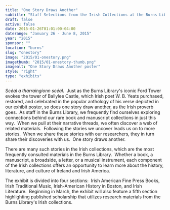 ```yaml
---
title: "One Story Draws Another"
subtitle: "Staff Selections from the Irish Collections at the Burns Library"
draft: false
active: false
date: 2015-01-26T01:01:00-04:00
daterange: "January 26 - June 8, 2015"
year: "2015"
sponsor: ""
location: "burns"
slug: "onestory"
image: "2015/01-onestory.png"
imagethumb: "2015/01-onestory-thumb.png"
imagealt: "One Story Draws Another poster"
style: "right"
type: "exhibits"
---
```


<p><em>Scéal a tharraingíonn scéal</em>.  Just as the Burns Library's   iconic Ford Tower evokes the tower of Ballylee Castle, which Irish poet   W. B. Yeats purchased, restored, and celebrated in the popular anthology   of his verse depicted in our exhibit poster, so does one story draw   another, as the Irish proverb goes.  As staff in the Burns Library, we   frequently find ourselves exploring connections behind our rare book and   manuscript collections in just this way.  When we pull at their   narrative threads, we often discover a web of related materials.    Following the stories we uncover leads us on to more stories.  When we   share these stories with our researchers, they in turn share their   discoveries with us.  One story draws another. </p>
<p>There are many such stories in the Irish collections, which are the   most frequently consulted materials in the Burns Library.  Whether a   book, a manuscript, a broadside, a letter, or a musical instrument, each   component of the Irish collections offers an opportunity to learn more   about the history, literature, and culture of Ireland and Irish America.</p>
<p>The exhibit is divided into four sections:  Irish American Fine Press   Books, Irish Traditional Music, Irish-American History in Boston, and   Irish Literature.  Beginning in March, the exhibit will also feature a   fifth section highlighting published scholarship that utilizes research   materials from the Burns Library's Irish collections.</p>

<!--

Active:
    Yes (will appear on Exhibit's homepage)
    No (will not appear on Exhibit's homepage, but will appear in archives)

Gallery locations: 
    Burns Library (burns)
    Theology and Ministry Library (tml)
    O'Neill Level One (lvl1)
    O'Neill Level Three (lvl3)
    O'Neill Reading Room (reading)
    O'Neill Reading Room Back Wall (backwall)
    O'Neill Lobby (lobby)
    History Dept, Stokes Hall (stokes)
    Bapst Exhibits (bapsts)
    Archived Bapst Exhibits (bapstsarchive)
  
Need spaces for:

  Virtual Exhibits (virtual)
  Tip O'Neill (tiponeill)

Style:
    Poster on left, text on right (default)
    Poster on right, text on left (right)
    Poster large, centered above text (middle_top)
    Poster large, centered below text (middle_down)

-->

